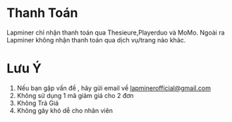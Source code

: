 # Thanh Toán
Lapminer chỉ nhận thanh toán qua Thesieure,Playerduo và MoMo. Ngoài ra Lapminer không nhận thanh toán qua dịch vụ/trang nào khác.
# Lưu Ý
1. Nếu bạn gặp vấn đề , hãy gửi email về lapminerofficial@gmail.com
2. Không sử dụng 1 mã giảm giá cho 2 đơn
3. Không Trả Giá
4. Không gây khó dễ cho nhân viên

